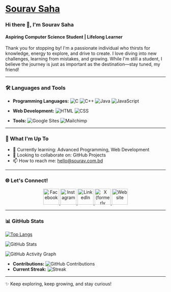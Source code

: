 # [Sourav Saha](https://www.sourav.com.bd)

### Hi there 👋, I'm Sourav Saha

#### Aspiring Computer Science Student | Lifelong Learner

Thank you for stopping by!
I'm a passionate individual who thirsts for knowledge, energy to explore, and drive to create. I love diving into new challenges, learning from mistakes, and growing. While I'm still a student, I believe the journey is just as important as the destination—stay tuned, my friend!

---

### 🛠 Languages and Tools

* **Programming Languages:**
  ![C](https://img.shields.io/badge/-C-00599C?style=flat\&logo=c\&logoColor=white)
  ![C++](https://img.shields.io/badge/-C++-00599C?style=flat\&logo=c%2B%2B\&logoColor=white)
  ![Java](https://img.shields.io/badge/-Java-007396?style=flat\&logo=java\&logoColor=white)
  ![JavaScript](https://img.shields.io/badge/-JavaScript-F7DF1E?style=flat\&logo=javascript\&logoColor=black)

* **Web Development:**
  ![HTML](https://img.shields.io/badge/-HTML5-E34F26?style=flat\&logo=html5\&logoColor=white)
  ![CSS](https://img.shields.io/badge/-CSS3-1572B6?style=flat\&logo=css3\&logoColor=white)

* **Tools:**
  ![Google Sites](https://img.shields.io/badge/-Google%20Sites-34A853?style=flat\&logo=google\&logoColor=white)
  ![Mailchimp](https://img.shields.io/badge/-Mailchimp-FFE01B?style=flat\&logo=mailchimp\&logoColor=black)

---

### 🌱 What I'm Up To

* 🌱 Currently learning: Advanced Programming, Web Development
* 👯 Looking to collaborate on: GitHub Projects
* 📫 How to reach me: [hello@sourav.com.bd](mailto:hello@sourav.com.bd)

---

### 🌐 Let's Connect!

<div align="center">
  <a href="https://facebook.com/souravsahapartho" target="_blank">
    <img src="https://blogger.googleusercontent.com/img/b/R29vZ2xl/AVvXsEg8ug3P4x-ecI0FOGxCBdOTVgvjSHr9sVNxNSqfqS8H6ymuv1tLUlqfPReeMyR3wrhObem5nD7rZNpoXY1waKD7pM-FRmUAeW6P_RuGny9RJ1b2qm_o09XdSks_tTDnteoQ_LdiFDJ1Xz65JG-7Mr-fLHkrmGP_Z4gHX3RVWJ78QTrfTyA3GDx_Ex6SMz0/s512/facebook.png" alt="Facebook" width="50" height="50"/>
  </a>
  <a href="https://instagram.com/souravsahapartho" target="_blank">
    <img src="https://i.postimg.cc/JhkWw07w/instagram-2.png" alt="Instagram" width="50" height="50"/>
  </a>
  <a href="https://linkedin.com/in/souravsahapartho" target="_blank">
    <img src="https://blogger.googleusercontent.com/img/b/R29vZ2xl/AVvXsEhF1SDRBvgfZtp7smzqHVpMKLRvmnHGWTFjqzOH17OEkuqhE4_4ZHV2cgBKy2tYeRao5C3YZq4uYMbS50hZZfpoPqrLyQ9WraEDTXD7AufF5J4rm_teTQVAjDt5L-TSgjlCaj4fdLV99WER9KKVDDzG5yFk8CPwDoTLmVTgDUsNBz3kq6UnAsM3IZ4gBzM/s512/linkedin%20(2).png" alt="LinkedIn" width="50" height="50"/>
  </a>
  <a href="https://x.com/souravpartho" target="_blank">
    <img src="https://i.postimg.cc/76gqjSKc/twitter.png" alt="X (formerly Twitter)" width="50" height="50"/>
  </a>
  <a href="https://www.sourav.com.bd" target="_blank">
    <img src="https://i.postimg.cc/NFL2D6NG/web.png" alt="Website" width="50" height="50"/>
  </a>
</div>

---

### 📊 GitHub Stats

[![Top Langs](https://github-readme-stats.vercel.app/api/top-langs/?username=souravsahapartho\&layout=compact\&theme=radical\&langs_count=8)](https://github.com/souravsahapartho/github-readme-stats)

![GitHub Stats](https://github-readme-stats.vercel.app/api?username=souravsahapartho\&show_icons=true\&theme=radical)

![GitHub Activity Graph](https://github-readme-activity-graph.vercel.app/graph?username=souravsahapartho\&theme=radical\&bg_color=ffffff\&color=000000\&line=ff6347\&point=0000ff\&area=true\&hide_border=true)

* **Contributions:** ![GitHub Contributions](https://img.shields.io/badge/Contributions-365-brightgreen?style=flat\&logo=github\&logoColor=white)
* **Current Streak:** ![Streak](https://github-readme-streak-stats.herokuapp.com/?user=souravsahapartho\&theme=radical)

---

✨ Keep exploring, keep growing, and stay curious!
